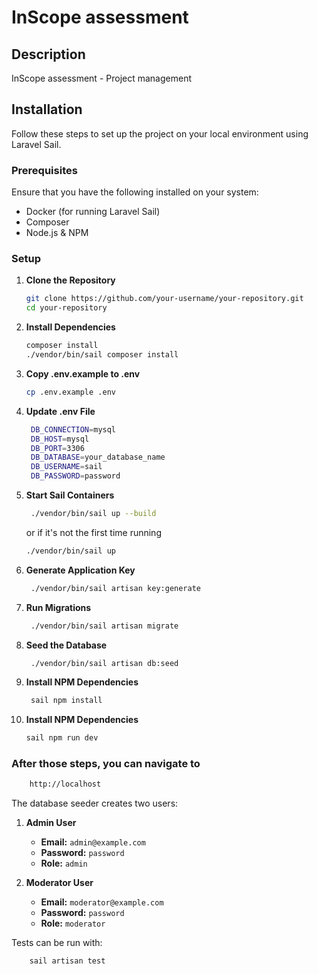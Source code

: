 # InScope assessment

## Description

InScope assessment - Project management

## Installation

Follow these steps to set up the project on your local environment using Laravel Sail.

### Prerequisites

Ensure that you have the following installed on your system:
- Docker (for running Laravel Sail)
- Composer
- Node.js & NPM

### Setup

1. **Clone the Repository**

   ```bash
   git clone https://github.com/your-username/your-repository.git
   cd your-repository
    ```

2. **Install Dependencies**

   ```bash
   composer install
   ./vendor/bin/sail composer install
    ```

3. **Copy .env.example to .env**

   ```bash
   cp .env.example .env
    ```
4. **Update .env File**

   ```bash
    DB_CONNECTION=mysql
    DB_HOST=mysql
    DB_PORT=3306
    DB_DATABASE=your_database_name
    DB_USERNAME=sail
    DB_PASSWORD=password
    ```
5. **Start Sail Containers**

   ```bash
    ./vendor/bin/sail up --build
   ```
   or if it's not the first time running
   ```bash
   ./vendor/bin/sail up
    ```
6. **Generate Application Key**

   ```bash
    ./vendor/bin/sail artisan key:generate
    ```
7. **Run Migrations**

   ```bash
    ./vendor/bin/sail artisan migrate
    ```
8. **Seed the Database**

   ```bash
    ./vendor/bin/sail artisan db:seed
    ```
9. **Install NPM Dependencies**

   ```bash
    sail npm install
    ```
10. **Install NPM Dependencies**

    ```bash
    sail npm run dev
    ```

### After those steps, you can navigate to

```bash
    http://localhost
```

The database seeder creates two users:

1. **Admin User**  
   - **Email:** `admin@example.com`  
   - **Password:** `password`  
   - **Role:** `admin`

2. **Moderator User**  
   - **Email:** `moderator@example.com`  
   - **Password:** `password`  
   - **Role:** `moderator`

Tests can be run with:
```bash
    sail artisan test
```
